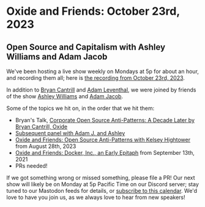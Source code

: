 # Oxide and Friends: October 23rd, 2023

## Open Source and Capitalism with Ashley Williams and Adam Jacob

We've been hosting a live show weekly on Mondays at 5p for about an hour,
and recording them all; here is
[the recording from October 23rd, 2023](https://youtu.be/UC4QblJaMUc).

In addition to
[Bryan Cantrill](https://mastodon.social/@bcantrill) and
[Adam Leventhal](https://mastodon.social/@ahl),
we were joined by friends of the show
[Ashley Williams](https://mastodon.social/@ag_dubs) and
[Adam Jacob](https://mastodon.social/@adamhjk@hachyderm.io).

Some of the topics we hit on, in the order that we hit them:

- Bryan's Talk, [Corporate Open Source Anti-Patterns: A Decade Later by Bryan Cantrill, Oxide](https://www.youtube.com/watch?v=um5bC20NTQ0)
- [Subsequent panel with Adam J. and Ashley](https://www.youtube.com/watch?v=8yTrGsts00U)
- [Oxide and Friends: Open Source Anti-Patterns with Kelsey Hightower](https://share.transistor.fm/s/144dd00e) from August 28th, 2023
- [Oxide and Friends: Docker, Inc., an Early Epitaph](https://share.transistor.fm/s/ac98148d) from September 13th, 2021
- PRs needed!

If we got something wrong or missed something, please file a PR!
Our next show will likely be on Monday at 5p Pacific Time on our Discord
server; stay tuned to our Mastodon feeds for details, or [subscribe to this
calendar](https://sesh.fyi/api/calendar/v2/iMdFbuFRupMwuTiwvXswNU.ics).  We'd
love to have you join us, as we always love to hear from new speakers!

